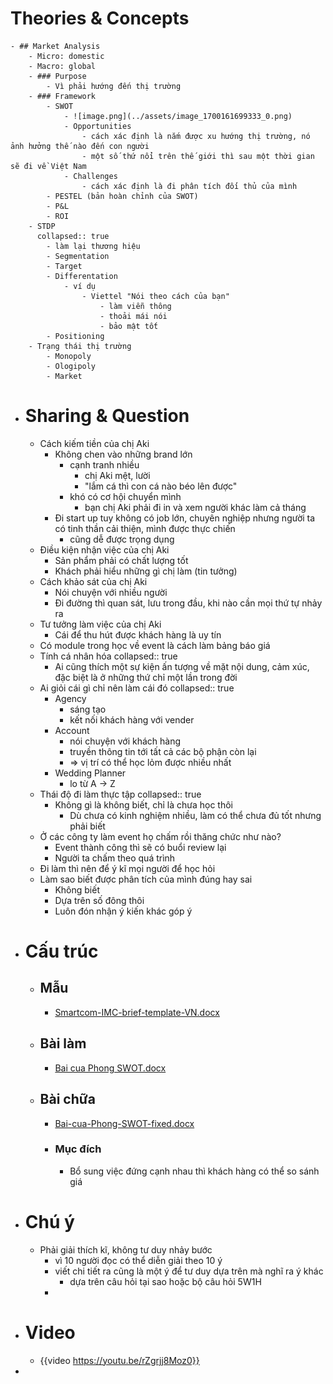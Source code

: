 # Theories & Concepts
	- ## Market Analysis
		- Micro: domestic
		- Macro: global
		- ### Purpose
			- Vì phải hướng đến thị trường
		- ### Framework
			- SWOT
				- ![image.png](../assets/image_1700161699333_0.png)
				- Opportunities
					- cách xác định là nắm được xu hướng thị trường, nó ảnh hưởng thế nào đến con người
					- một số thứ nổi trên thế giới thì sau một thời gian sẽ đi về Việt Nam
				- Challenges
					- cách xác định là đi phân tích đối thủ của mình
			- PESTEL (bản hoàn chỉnh của SWOT)
			- P&L
			- ROI
		- STDP
		  collapsed:: true
			- làm lại thương hiệu
			- Segmentation
			- Target
			- Differentation
				- ví dụ
					- Viettel "Nói theo cách của bạn"
						- làm viễn thông
						- thoải mái nói
						- bảo mật tốt
			- Positioning
		- Trạng thái thị trường
			- Monopoly
			- Ologipoly
			- Market
- # Sharing & Question
	- Cách kiếm tiền của chị Aki
		- Không chen vào những brand lớn
			- cạnh tranh nhiều
				- chị Aki mệt, lười
				- "lắm cá thì con cá nào béo lên được"
			- khó có cơ hội chuyển mình
				- bạn chị Aki phải đi in và xem người khác làm cả tháng
		- Đi start up tuy không có job lớn, chuyên nghiệp nhưng người ta có tinh thần cải thiện, mình được thực chiến
			- cũng dễ được trọng dụng
	- Điều kiện nhận việc của chị Aki
		- Sản phẩm phải có chất lượng tốt
		- Khách phải hiểu những gì chị làm (tin tưởng)
	- Cách khảo sát của chị Aki
		- Nói chuyện với nhiều người
		- Đi đường thì quan sát, lưu trong đầu, khi nào cần mọi thứ tự nhảy ra
	- Tư tưởng làm việc của chị Aki
		- Cái để thu hút được khách hàng là uy tín
	- Có module trong học về event là cách làm bảng báo giá
	- Tính cá nhân hóa
	  collapsed:: true
		- Ai cũng thích một sự kiện ấn tượng về mặt nội dung, cảm xúc, đặc biệt là ở những thứ chỉ một lần trong đời
	- Ai giỏi cái gì chỉ nên làm cái đó
	  collapsed:: true
		- Agency
			- sáng tạo
			- kết nối khách hàng với vender
		- Account
			- nói chuyện với khách hàng
			- truyền thông tin tới tất cả các bộ phận còn lại
			- => vị trí có thể học lỏm được nhiều nhất
		- Wedding Planner
			- lo từ A -> Z
	- Thái độ đi làm thực tập
	  collapsed:: true
		- Không gì là không biết, chỉ là chưa học thôi
			- Dù chưa có kinh nghiệm nhiều, làm có thể chưa đủ tốt nhưng phải biết
	- Ở các công ty làm event họ chấm rồi thăng chức như nào?
		- Event thành công thì sẽ có buổi review lại
		- Người ta chấm theo quá trình
	- Đi làm thì nên để ý kĩ mọi người để học hỏi
	- Làm sao biết được phân tích của mình đúng hay sai
		- Không biết
		- Dựa trên số đông thôi
		- Luôn đón nhận ý kiến khác góp ý
- # Cấu trúc
	- ## Mẫu
		- [Smartcom-IMC-brief-template-VN.docx](../assets/Smartcom-IMC-brief-template-VN_1700229372083_0.docx)
	- ## Bài làm
		- [Bai cua Phong SWOT.docx](../assets/Bai_cua_Phong_SWOT_1700229365619_0.docx)
	- ## Bài chữa
		- [Bai-cua-Phong-SWOT-fixed.docx](../assets/Bai-cua-Phong-SWOT-fixed_1700229350142_0.docx)
		- ### Mục đích
			- Bổ sung việc đứng cạnh nhau thì khách hàng có thể so sánh giá
- # Chú ý
	- Phải giải thích kĩ, không tư duy nhảy bước
		- vì 10 người đọc có thể diễn giải theo 10 ý
		- viết chi tiết ra cũng là một ý để tư duy dựa trên mà nghĩ ra ý khác
			- dựa trên câu hỏi tại sao hoặc bộ câu hỏi 5W1H
		-
- # Video
	- {{video https://youtu.be/rZgrjj8Moz0}}
-